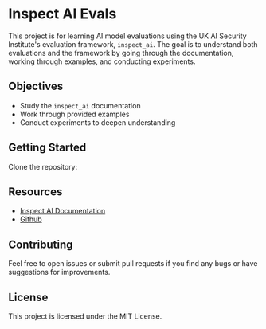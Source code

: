 # Inspect AI Evals

This project is for learning AI model evaluations using the UK AI Security Institute's evaluation framework, `inspect_ai`. The goal is to understand both evaluations and the framework by going through the documentation, working through examples, and conducting experiments.

## Objectives

- Study the `inspect_ai` documentation
- Work through provided examples
- Conduct experiments to deepen understanding

## Getting Started

Clone the repository:

## Resources

- [Inspect AI Documentation](https://inspect.ai-security-institute.org.uk/)
- [Github](https://github.com/UKGovernmentBEIS/inspect_ai)

## Contributing

Feel free to open issues or submit pull requests if you find any bugs or have suggestions for improvements.

## License

This project is licensed under the MIT License.
